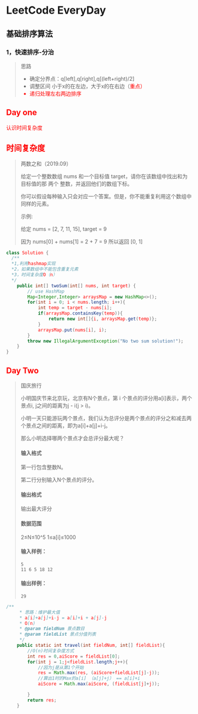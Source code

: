 # LeetCode EveryDay

## 基础排序算法

### 1，快速排序-分治

> 思路
>
> - 确定分界点：q[left],q[right],q[(left+right)/2]
> - 调整区间 小于x的在左边，大于x的在右边（<font color=red>重点<font>）
> - 递归处理左右两边排序



## Day one

认识时间复杂度

## 时间复杂度



> 两数之和（2019.09）
>
> 给定一个整数数组 nums 和一个目标值 target，请你在该数组中找出和为目标值的那 两个 整数，并返回他们的数组下标。
>
> 你可以假设每种输入只会对应一个答案。但是，你不能重复利用这个数组中同样的元素。
>
> 示例:
>
> 给定 nums = [2, 7, 11, 15], target = 9
>
> 因为 nums[0] + nums[1] = 2 + 7 = 9
> 所以返回 [0, 1]

```java 
class Solution {
  /**
  *1,利用hashmap实现
  *2，如果数组中不能包含重复元素
  *3，时间复杂度O（n）
  */
    public int[] twoSum(int[] nums, int target) {
        // use HashMap
        Map<Integer,Integer> arraysMap = new HashMap<>();
        for(int i = 0; i < nums.length; i++){
            int temp = target - nums[i];
            if(arraysMap.containsKey(temp)){
                return new int[]{i, arraysMap.get(temp)};
            }
            arraysMap.put(nums[i], i);
        }
        throw new IllegalArgumentException("No two sum solution!");
    }
}
```



## Day Two

>国庆旅行
>
>小明国庆节来北京玩，北京有N个景点，第 i 个景点的评分用a[i]表示，两个景点i, j之间的距离为j - i(j > i)。
>
>小明一天只能游玩两个景点，我们认为总评分是两个景点的评分之和减去两个景点之间的距离，即为a[i]+a[j]+i-j。
>
>那么小明选择哪两个景点才会总评分最大呢？
>
>#### 输入格式
>
>第一行包含整数N。
>
>第二行分别输入N个景点的评分。
>
>#### 输出格式
>
>输出最大评分
>
>#### 数据范围
>
>2≤N≤10^5
>1≤a[i]≤1000
>
>#### 输入样例：
>
>```
>5
>11 6 5 18 12
>```
>
>#### 输出样例：
>
>```
>29
>```

```java
/**
     * 思路：维护最大值
     * a[i]+a[j]+i-j = a[i]+i + a[j]-j
     * O(n)
     * @param fieldNum 景点数目
     * @param fieldList 景点分值列表
     */
    public static int travel(int fieldNum, int[] fieldList){
        //O(n)时间复杂度方式
        int res = 0,aiScore = fieldList[0];
        for(int j = 1;j<fieldList.length;j++){
            //因为j是从第1个开始
            res = Math.max(res, (aiScore+fieldList[j]-j));
            //算出1时的Max的a[i] （a[j]+j） == a[i]+i
            aiScore = Math.max(aiScore, (fieldList[j]+j));

        }
        return res;
    }
```

